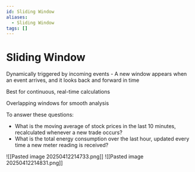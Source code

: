 ```yaml
---
id: Sliding Window
aliases:
  - Sliding Window
tags: []
---
```


# Sliding Window

Dynamically triggered by incoming events - A new window appears when an event arrives, and it looks back and forward in time

Best for continuous, real-time calculations

Overlapping windows for smooth analysis

To answer these questions:

- What is the moving average of stock prices in the last 10 minutes, recalculated whenever a new trade occurs?
- What is the total energy consumption over the last hour, updated every time a new meter reading is received?

![[Pasted image 20250412214733.png]]
![[Pasted image 20250412214831.png]]

